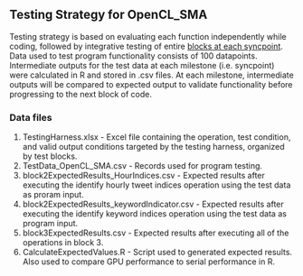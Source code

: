 ## Testing Strategy for OpenCL_SMA <br>

Testing strategy is based on evaluating each function independently while coding, followed by integrative testing of entire [blocks at each syncpoint](https://github.com/larkinandy/Green-Space-Virtual-Reality/blob/master/OpenCL_SMA/Support%20Documents/Project%20Flowchart_Nov17_17.png).  Data used to test program functionality consists of 100 datapoints.  Intermediate outputs for the test data at each milestone (i.e. syncpoint) were calculated in R and stored in .csv files.  At each milestone, intermediate outputs will be compared to expected output to validate functionality before progressing to the next block of code.  

### Data files
1. TestingHarness.xlsx - Excel file containing the operation, test condition, and valid output conditions targeted by the testing harness, organized by test blocks.
2. TestData_OpenCL_SMA.csv - Records used for program testing.
3. block2ExpectedResults_HourIndices.csv - Expected results after executing the identify hourly tweet indices operation using the test data as proram input.
4. block2ExpectedResults_keywordIndicator.csv - Expected results after executing the identify keyword indices operation using the test data as program input.
5. block3ExpectedResults.csv - Expected results after executing all of the operations in block 3.
6. CalculateExpectedValues.R - Script used to generated expected results.  Also used to compare GPU performance to serial performance in R.

